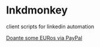 # lnkdmonkey
client scripts for linkedin automation

  [Doante some EURos via PayPal](https://www.paypal.com/cgi-bin/webscr?cmd=_donations&business=ZLRJHLVMQ9MEL&item_name=lnkdmonkey-donate&currency_code=EUR&source=url)
